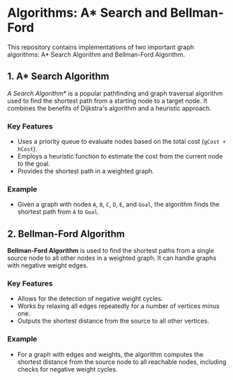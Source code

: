 # Algorithms: A* Search and Bellman-Ford

This repository contains implementations of two important graph algorithms: A* Search Algorithm and Bellman-Ford Algorithm.

## 1. A* Search Algorithm

**A* Search Algorithm** is a popular pathfinding and graph traversal algorithm used to find the shortest path from a starting node to a target node. It combines the benefits of Dijkstra's algorithm and a heuristic approach.

### Key Features
- Uses a priority queue to evaluate nodes based on the total cost (`gCost + hCost`).
- Employs a heuristic function to estimate the cost from the current node to the goal.
- Provides the shortest path in a weighted graph.

### Example
- Given a graph with nodes `A`, `B`, `C`, `D`, `E`, and `Goal`, the algorithm finds the shortest path from `A` to `Goal`.

## 2. Bellman-Ford Algorithm

**Bellman-Ford Algorithm** is used to find the shortest paths from a single source node to all other nodes in a weighted graph. It can handle graphs with negative weight edges.

### Key Features
- Allows for the detection of negative weight cycles.
- Works by relaxing all edges repeatedly for a number of vertices minus one.
- Outputs the shortest distance from the source to all other vertices.

### Example
- For a graph with edges and weights, the algorithm computes the shortest distance from the source node to all reachable nodes, including checks for negative weight cycles.
